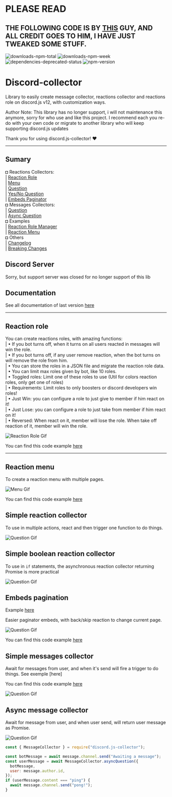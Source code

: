 # PLEASE READ

## THE FOLLOWING CODE IS BY [THIS](https://github.com/IDjinn) GUY, AND ALL CREDIT GOES TO HIM, I HAVE JUST TWEAKED SOME STUFF.




![downloads-npm-total](https://img.shields.io/npm/dt/discord.js-collector) ![downloads-npm-week](https://img.shields.io/npm/dw/discord.js-collector?color=%234c00ff)  ![dependencies-deprecated-status](https://img.shields.io/david/IDjinn/Discord.js-Collector) ![npm-version](https://img.shields.io/npm/v/discord.js-collector)
# Discord-collector

Library to easily create message collector, reactions collector and reactions role on discord.js v12, with customization ways.

Author Note: This library has no longer support, i will not maintenance this anymore, sorry for who use and like this project. I recommend each you re-do with your own code or migrate to another library who will keep supporting discord.js updates

Thank you for using discord.js-collector! ❤

---

## Sumary
◘ Reactions Collectors:\
| [Reaction Role](#reaction-role)\
| [Menu](#reaction-menu)\
| [Question](#simple-reaction-collector)\
| [Yes/No Question](#simple-boolean-reaction-collector)\
| [Embeds Paginator](#embeds-pagination)\
◘ Messages Collectors:\
| [Question](#simple-messages-collector)\
| [Async Question](#async-message-collector)\
◘ Examples\
| [Reaction Role Manager](./examples/reaction-role-manager/basic.js)\
| [Reaction Menu](./examples/reaction-collector/menu.js)\
◘ Others\
| [Changelog](CHANGELOG.md)\
| [Breaking Changes](./BREAKING_CHANGES.md)

## Discord Server

Sorry, but support server was closed for no longer support of this lib

## Documentation

See all documentation of last version [here](https://idjinn.github.io/Discord.js-Collector/)

---

## Reaction role

You can create reactions roles, with amazing functions:\
| • If you bot turns off, when it turns on all users reacted in messages will win the role.\
| • If you bot turns off, if any user remove reaction, when the bot turns on will remove the role from him.\
| • You can store the roles in a JSON file and migrate the reaction role data.\
| • You can limit max roles given by bot, like 10 roles.\
| • Toggled roles: Limit one of these roles to use (Util for colors reaction roles, only get one of roles)\
| • Requirements: Limit roles to only boosters or discord developers win roles!\
| • Just Win: you can configure a role to just give to member if him react on it!\
| • Just Lose: you can configure a role to just take from member if him react on it!\
| • Reversed: When react on it, member will lose the role. When take off reaction of it, member will win the role.


![Reaction Role Gif](./assets/reactionRoles.gif)

You can find this code example [here](./examples/reaction-role-manager/basic.js)

---

## Reaction menu

To create a reaction menu with multiple pages.

![Menu Gif](./assets/reactMenu.gif)

You can find this code example [here](./examples/reaction-collector/menu.js)


## Simple reaction collector

To use in multiple actions, react and then trigger one function to do things.

![Question Gif](./assets/reactQuestion.gif)

## Simple boolean reaction collector

To use in `if` statements, the asynchronous reaction collector returning Promise <boolean> is more practical

![Question Gif](./assets/reactYesNoQuestion.gif)

## Embeds pagination
Example [here](./examples/reaction-collector/paginator.js)

Easier paginator embeds, with back/skip reaction to change current page.

![Question Gif](./assets/reactPaginator.gif)

You can find this code example [here](./examples/reaction-collector/paginator.js)

## Simple messages collector

Await for messages from user, and when it's send will fire a trigger to do things. See exemple [here]

You can find this code example [here](./examples/message-collector/question.js)

![Question Gif](./assets/messageQuestion.gif)

## Async message collector

Await for message from user, and when user send, will return user message as Promise<Message>.

![Question Gif](./assets/messageAsyncQuestion.gif)

```js
const { MessageCollector } = require("discord.js-collector");

const botMessage = await message.channel.send("Awaiting a message");
const userMessage = await MessageCollector.asyncQuestion({
  botMessage,
  user: message.author.id,
});
if (userMessage.content === "ping") {
  await message.channel.send("pong!");
}
```
